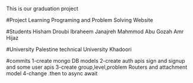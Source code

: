 This is our graduation project

#Project
Learning Programing and Problem Solving Website

#Students
Hisham Droubi
Ibraheem Janajreh
Mahmmod Abu Gozah
Amr Hijaz

#University
Palestine technical University Khadoori

#commits
1-create mongo DB models
2-create auth apis sign and signup and some user apis
3-create group,level,problem Routers and attachment model
4-change .then to async await
